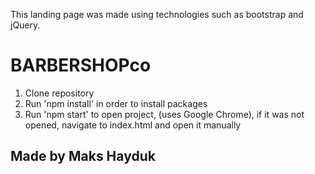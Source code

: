 This landing page was made using technologies such as bootstrap and jQuery.

# BARBERSHOPco

1) Clone repository
2) Run 'npm install' in order to install packages
3) Run 'npm start' to open project, (uses Google Chrome), if it was not opened, navigate to index.html and open it manually

## Made by Maks Hayduk